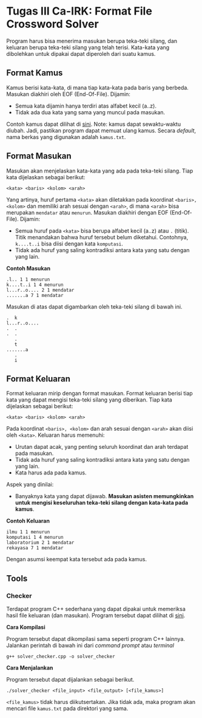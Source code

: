 # Tugas III Ca-IRK: Format File Crossword Solver

Program harus bisa menerima masukan berupa teka-teki silang, dan keluaran berupa teka-teki silang yang telah terisi. Kata-kata yang dibolehkan untuk dipakai dapat diperoleh dari suatu kamus.

## Format Kamus

Kamus berisi kata-kata, di mana tiap kata-kata pada baris yang berbeda. Masukan diakhiri oleh EOF (End-Of-File). Dijamin:

- Semua kata dijamin hanya terdiri atas alfabet kecil (a..z).
- Tidak ada dua kata yang sama yang muncul pada masukan.

Contoh kamus dapat dilihat di [sini](https://github.com/azaky/tugas3-ca-irk/blob/master/solver/kamus.txt). Note: kamus dapat sewaktu-waktu diubah. Jadi, pastikan program dapat memuat ulang kamus. Secara *default*, nama berkas yang digunakan adalah `kamus.txt`.

## Format Masukan

Masukan akan menjelaskan kata-kata yang ada pada teka-teki silang. Tiap kata dijelaskan sebagai berikut:

	<kata> <baris> <kolom> <arah>

Yang artinya, huruf pertama `<kata>` akan diletakkan pada koordinat `<baris>, <kolom>` dan memiliki arah sesuai dengan `<arah>`, di mana `<arah>` bisa merupakan `mendatar` atau `menurun`. Masukan diakhiri dengan EOF (End-Of-File). Dijamin:

- Semua huruf pada `<kata>` bisa berupa alfabet kecil (a..z) atau `.` (titik). Titik menandakan bahwa huruf tersebut belum diketahui. Contohnya, `k....t..i` bisa diisi dengan kata `komputasi`.
- Tidak ada huruf yang saling kontradiksi antara kata yang satu dengan yang lain.

**Contoh Masukan**

	.l.. 1 1 menurun
	k....t..i 1 4 menurun
	l...r..o.... 2 1 mendatar
	.......a 7 1 mendatar

Masukan di atas dapat digambarkan oleh teka-teki silang di bawah ini.

	.  k
	l...r..o....
	.  .
	.  .
       .
       t
    .......a
       .
       i

## Format Keluaran

Format keluaran mirip dengan format masukan. Format keluaran berisi tiap kata yang dapat mengisi teka-teki silang yang diberikan. Tiap kata dijelaskan sebagai berikut:

	<kata> <baris> <kolom> <arah>

Pada koordinat `<baris>, <kolom>` dan arah sesuai dengan `<arah>` akan diisi oleh `<kata>`. Keluaran harus memenuhi:

- Urutan dapat acak, yang penting seluruh koordinat dan arah terdapat pada masukan.
- Tidak ada huruf yang saling kontradiksi antara kata yang satu dengan yang lain.
- Kata harus ada pada kamus.

Aspek yang dinilai:

- Banyaknya kata yang dapat dijawab. **Masukan asisten memungkinkan untuk mengisi keseluruhan teka-teki silang dengan kata-kata pada kamus**.

**Contoh Keluaran**

	ilmu 1 1 menurun
	komputasi 1 4 menurun
	laboratorium 2 1 mendatar
	rekayasa 7 1 mendatar

Dengan asumsi keempat kata tersebut ada pada kamus.

## Tools

### Checker

Terdapat program C++ sederhana yang dapat dipakai untuk memeriksa hasil file keluaran (dan masukan). Program tersebut dapat dilihat di [sini](https://github.com/azaky/tugas3-ca-irk/blob/master/solver/solver_checker.cpp).

**Cara Kompilasi**

Program tersebut dapat dikompilasi sama seperti program C++ lainnya. Jalankan perintah di bawah ini dari *command prompt* atau *terminal*

	g++ solver_checker.cpp -o solver_checker

**Cara Menjalankan**

Program tersebut dapat dijalankan sebagai berikut.

	./solver_checker <file_input> <file_output> [<file_kamus>]

`<file_kamus>` tidak harus diikutsertakan. Jika tidak ada, maka program akan mencari file `kamus.txt` pada direktori yang sama.